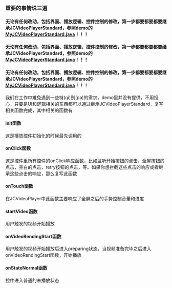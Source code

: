 ### 重要的事情说三遍

#### 无论有任何改动，包括界面、播放逻辑、控件控制的修改，第一步都要都要都要继承JCVideoPlayerStandard，参照demo的[MyJCVideoPlayerStandard.java](https://github.com/lipangit/JieCaoVideoPlayer/blob/develop/app/src/main/java/fm/jiecao/jiecaovideoplayer/CustomView/MyJCVideoPlayerStandard.java)！！！
#### 无论有任何改动，包括界面、播放逻辑、控件控制的修改，第一步都要都要都要继承JCVideoPlayerStandard，参照demo的[MyJCVideoPlayerStandard.java](https://github.com/lipangit/JieCaoVideoPlayer/blob/develop/app/src/main/java/fm/jiecao/jiecaovideoplayer/CustomView/MyJCVideoPlayerStandard.java)！！！
#### 无论有任何改动，包括界面、播放逻辑、控件控制的修改，第一步都要都要都要继承JCVideoPlayerStandard，参照demo的[MyJCVideoPlayerStandard.java](https://github.com/lipangit/JieCaoVideoPlayer/blob/develop/app/src/main/java/fm/jiecao/jiecaovideoplayer/CustomView/MyJCVideoPlayerStandard.java)！！！

我们在工作中难免遇到一些特(qi)别(pa)的需求，demo里并没有提供，不用担心，只要是UI和逻辑相关的东西都可以通过继承JCVIdeoPlayerStandard，复写相关函数完成，其中相关的函数有

#### init函数

这是播放控件初始化的时候最先调用的

#### onClick函数

这是控件里所有控件的onClick响应函数，比如监听开始按钮的点击，全屏按钮的点击，空白的点击，retry按钮的点击，等。如果你想拦截这些点击的响应或者继承这些点击的响应，那么复写此函数

#### onTouch函数

在JCVideoPlayer中此函数主要响应了全屏之后的手势控制音量和进度

#### startVideo函数

用户触发的视频开始播放

#### onVideoRendingStart函数

用户触发的视频开始播放后进入preparing状态，当视频准备完毕之后进入onVideoRendingStart函数，开始播放

#### onStateNormal函数

控件进入普通的未播放状态
